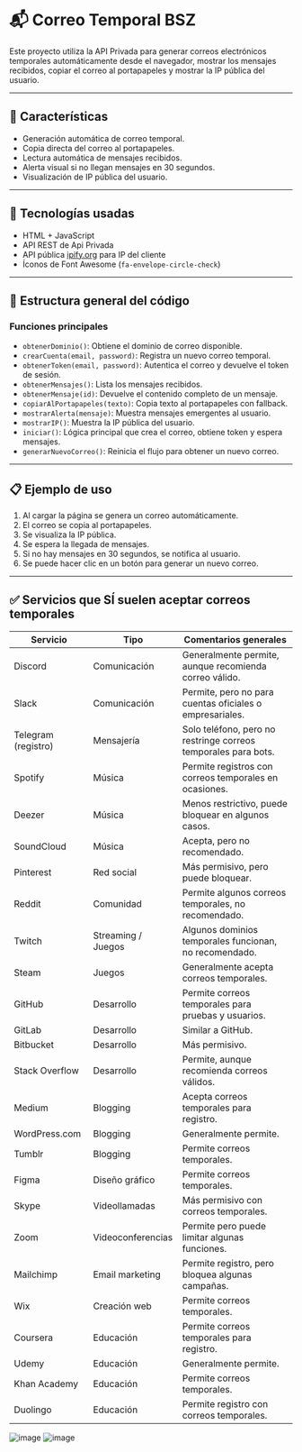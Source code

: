 # 📬 Correo Temporal BSZ

Este proyecto utiliza la API Privada para generar correos electrónicos temporales automáticamente desde el navegador, mostrar los mensajes recibidos, copiar el correo al portapapeles y mostrar la IP pública del usuario.

---

## 🚀 Características

- Generación automática de correo temporal.
- Copia directa del correo al portapapeles.
- Lectura automática de mensajes recibidos.
- Alerta visual si no llegan mensajes en 30 segundos.
- Visualización de IP pública del usuario.

---

## 🔧 Tecnologías usadas

- HTML + JavaScript
- API REST de Api Privada
- API pública [ipify.org](https://www.ipify.org/) para IP del cliente
- Íconos de Font Awesome (`fa-envelope-circle-check`)

---

## 📂 Estructura general del código

### Funciones principales

- `obtenerDominio()`: Obtiene el dominio de correo disponible.
- `crearCuenta(email, password)`: Registra un nuevo correo temporal.
- `obtenerToken(email, password)`: Autentica el correo y devuelve el token de sesión.
- `obtenerMensajes()`: Lista los mensajes recibidos.
- `obtenerMensaje(id)`: Devuelve el contenido completo de un mensaje.
- `copiarAlPortapapeles(texto)`: Copia texto al portapapeles con fallback.
- `mostrarAlerta(mensaje)`: Muestra mensajes emergentes al usuario.
- `mostrarIP()`: Muestra la IP pública del usuario.
- `iniciar()`: Lógica principal que crea el correo, obtiene token y espera mensajes.
- `generarNuevoCorreo()`: Reinicia el flujo para obtener un nuevo correo.

---

## 📋 Ejemplo de uso

1. Al cargar la página se genera un correo automáticamente.
2. El correo se copia al portapapeles.
3. Se visualiza la IP pública.
4. Se espera la llegada de mensajes.
5. Si no hay mensajes en 30 segundos, se notifica al usuario.
6. Se puede hacer clic en un botón para generar un nuevo correo.

---

## ✅ Servicios que SÍ suelen aceptar correos temporales

| Servicio           | Tipo                | Comentarios generales                                                              |
|--------------------|---------------------|-------------------------------------------------------------------------------------|
| Discord            | Comunicación        | Generalmente permite, aunque recomienda correo válido.                             |
| Slack              | Comunicación        | Permite, pero no para cuentas oficiales o empresariales.                           |
| Telegram (registro)| Mensajería          | Solo teléfono, pero no restringe correos temporales para bots.                     |
| Spotify            | Música              | Permite registros con correos temporales en ocasiones.                             |
| Deezer             | Música              | Menos restrictivo, puede bloquear en algunos casos.                                |
| SoundCloud         | Música              | Acepta, pero no recomendado.                                                       |
| Pinterest          | Red social          | Más permisivo, pero puede bloquear.                                                |
| Reddit             | Comunidad           | Permite algunos correos temporales, no recomendado.                                |
| Twitch             | Streaming / Juegos  | Algunos dominios temporales funcionan, no recomendado.                             |
| Steam              | Juegos              | Generalmente acepta correos temporales.                                            |
| GitHub             | Desarrollo          | Permite correos temporales para pruebas y usuarios.                                |
| GitLab             | Desarrollo          | Similar a GitHub.                                                                  |
| Bitbucket          | Desarrollo          | Más permisivo.                                                                     |
| Stack Overflow     | Desarrollo          | Permite, aunque recomienda correos válidos.                                        |
| Medium             | Blogging            | Acepta correos temporales para registro.                                           |
| WordPress.com      | Blogging            | Generalmente permite.                                                              |
| Tumblr             | Blogging            | Permite correos temporales.                                                        |
| Figma              | Diseño gráfico      | Permite correos temporales.                                                        |
| Skype              | Videollamadas       | Más permisivo con correos temporales.                                              |
| Zoom               | Videoconferencias   | Permite pero puede limitar algunas funciones.                                      |
| Mailchimp          | Email marketing     | Permite registro, pero bloquea algunas campañas.                                   |
| Wix                | Creación web        | Permite correos temporales.                                                        |
| Coursera           | Educación           | Permite correos temporales para registro.                                          |
| Udemy              | Educación           | Generalmente permite.                                                              |
| Khan Academy       | Educación           | Permite correos temporales.                                                        |
| Duolingo           | Educación           | Permite registro con correos temporales.                                           |

![image](https://github.com/user-attachments/assets/35d8a7c2-add8-4ef7-a876-d65aaa6d3ccb)
![image](https://github.com/user-attachments/assets/84079fb7-d041-4e7b-b45c-56711f755cac)
